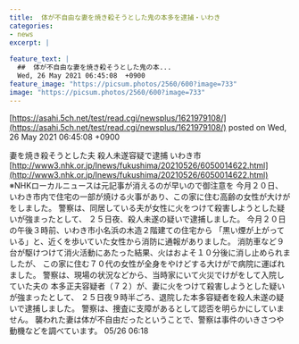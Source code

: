 ```yaml
---
title:  体が不自由な妻を焼き殺そうとした鬼の本多を逮捕・いわき 
categories:
- news
excerpt: |
  
feature_text: |
  ##  体が不自由な妻を焼き殺そうとした鬼の本...
  Wed, 26 May 2021 06:45:08  +0900
feature_image: "https://picsum.photos/2560/600?image=733"
image: "https://picsum.photos/2560/600?image=733"
---
```


[https://asahi.5ch.net/test/read.cgi/newsplus/1621979108/](https://asahi.5ch.net/test/read.cgi/newsplus/1621979108/)
posted on Wed, 26 May 2021 06:45:08  +0900

<!--more-->

妻を焼き殺そうとした夫 殺人未遂容疑で逮捕 いわき市 [http://www3.nhk.or.jp/lnews/fukushima/20210526/6050014622.html](http://www3.nhk.or.jp/lnews/fukushima/20210526/6050014622.html) ※NHKローカルニュースは元記事が消えるのが早いので御注意を 今月２０日、いわき市内で住宅の一部が焼ける火事があり、この家に住む高齢の女性が大けがをしました。 警察は、同居している夫が女性に火をつけて殺害しようとした疑いが強まったとして、 ２５日夜、殺人未遂の疑いで逮捕しました。 今月２０日の午後３時前、いわき市小名浜の木造２階建ての住宅から 「黒い煙が上がっている」と、近くを歩いていた女性から消防に通報がありました。 消防車など９台が駆けつけて消火活動にあたった結果、火はおよそ１０分後に消し止められましたが、 この家に住む７０代の女性が全身をやけどする大けがで病院に運ばれました。 警察は、現場の状況などから、当時家にいて火災でけがをして入院していた夫の 本多正夫容疑者（７２）が、妻に火をつけて殺害しようとした疑いが強まったとして、 ２５日夜９時半ごろ、退院した本多容疑者を殺人未遂の疑いで逮捕しました。 警察は、捜査に支障があるとして認否を明らかにしていません。 襲われた妻は体が不自由だったということで、警察は事件のいきさつや動機などを調べています。 05/26 06:18
